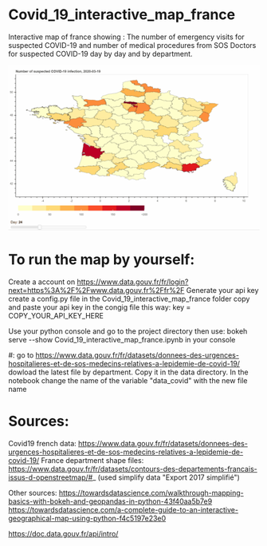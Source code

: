# Covid_19_interactive_map_france
Interactive map of france showing : The number of emergency visits for suspected COVID-19 and number of medical procedures from SOS Doctors for suspected COVID-19 day by day and by department.

![Covid_19_interactive_map_france_Demo](Covid_19_interactive_map_france/gif_map.gif)

# To run the map by yourself:
Create a account on https://www.data.gouv.fr/fr/login?next=https%3A%2F%2Fwww.data.gouv.fr%2Ffr%2F
Generate your api key
create a config.py file in the Covid_19_interactive_map_france folder
copy and paste your api key in the congig file this way:
key = COPY_YOUR_API_KEY_HERE

Use your python console and go to the project directory
then use:
bokeh serve --show Covid_19_interactive_map_france.ipynb in your console

#:
go to https://www.data.gouv.fr/fr/datasets/donnees-des-urgences-hospitalieres-et-de-sos-medecins-relatives-a-lepidemie-de-covid-19/
dowload the latest file by department.
Copy it in the data directory. 
In the notebook change the name of the variable "data_covid" with the new file name

# Sources:
Covid19 french data: https://www.data.gouv.fr/fr/datasets/donnees-des-urgences-hospitalieres-et-de-sos-medecins-relatives-a-lepidemie-de-covid-19/
France department shape files: https://www.data.gouv.fr/fr/datasets/contours-des-departements-francais-issus-d-openstreetmap/#_
(used simplify data "Export 2017 simplifié")


Other sources:
https://towardsdatascience.com/walkthrough-mapping-basics-with-bokeh-and-geopandas-in-python-43f40aa5b7e9
https://towardsdatascience.com/a-complete-guide-to-an-interactive-geographical-map-using-python-f4c5197e23e0

https://doc.data.gouv.fr/api/intro/
